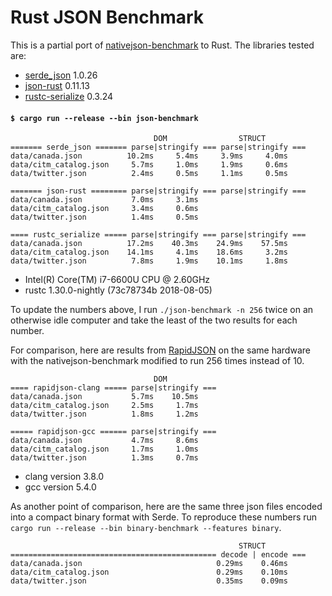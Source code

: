 # Rust JSON Benchmark

This is a partial port of
[nativejson-benchmark](https://github.com/miloyip/nativejson-benchmark)
to Rust. The libraries tested are:

- [serde\_json](https://github.com/serde-rs/json) 1.0.26
- [json-rust](https://github.com/maciejhirsz/json-rust) 0.11.13
- [rustc-serialize](https://github.com/rust-lang-nursery/rustc-serialize) 0.3.24

#### `$ cargo run --release --bin json-benchmark`

```
                                DOM                STRUCT
======= serde_json ======= parse|stringify === parse|stringify ===
data/canada.json          10.2ms     5.4ms     3.9ms     4.0ms
data/citm_catalog.json     5.7ms     1.0ms     1.9ms     0.6ms
data/twitter.json          2.4ms     0.5ms     1.1ms     0.5ms

======= json-rust ======== parse|stringify === parse|stringify ===
data/canada.json           7.0ms     3.1ms
data/citm_catalog.json     3.4ms     0.6ms
data/twitter.json          1.4ms     0.5ms

==== rustc_serialize ===== parse|stringify === parse|stringify ===
data/canada.json          17.2ms    40.3ms    24.9ms    57.5ms
data/citm_catalog.json    14.1ms     4.1ms    18.6ms     3.2ms
data/twitter.json          7.8ms     1.9ms    10.1ms     1.8ms
```

- Intel(R) Core(TM) i7-6600U CPU @ 2.60GHz
- rustc 1.30.0-nightly (73c78734b 2018-08-05)

To update the numbers above, I run `./json-benchmark -n 256` twice on an
otherwise idle computer and take the least of the two results for each number.

For comparison, here are results from
[RapidJSON](https://github.com/miloyip/rapidjson) on the same hardware with the
nativejson-benchmark modified to run 256 times instead of 10.

```
                                DOM
==== rapidjson-clang ===== parse|stringify ===
data/canada.json           5.7ms    10.5ms
data/citm_catalog.json     2.5ms     1.7ms
data/twitter.json          1.8ms     1.2ms

===== rapidjson-gcc ====== parse|stringify ===
data/canada.json           4.7ms     8.6ms
data/citm_catalog.json     1.7ms     1.0ms
data/twitter.json          1.3ms     0.7ms
```

- clang version 3.8.0
- gcc version 5.4.0

As another point of comparison, here are the same three json files encoded into
a compact binary format with Serde. To reproduce these numbers run `cargo run
--release --bin binary-benchmark --features binary`.

```
                                                   STRUCT
============================================== decode | encode ===
data/canada.json                              0.29ms    0.46ms
data/citm_catalog.json                        0.29ms    0.10ms
data/twitter.json                             0.35ms    0.09ms
```

